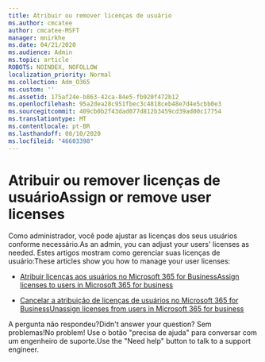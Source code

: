 ```yaml
---
title: Atribuir ou remover licenças de usuário
ms.author: cmcatee
author: cmcatee-MSFT
manager: mnirkhe
ms.date: 04/21/2020
ms.audience: Admin
ms.topic: article
ROBOTS: NOINDEX, NOFOLLOW
localization_priority: Normal
ms.collection: Adm_O365
ms.custom: ''
ms.assetid: 175af24e-b863-42ca-84e5-fb920f472b12
ms.openlocfilehash: 95a2dea28c951fbec3c4818ceb48e7d4e5cbb0e3
ms.sourcegitcommit: 409cb0b2f43dad077d812b3459cd39ad00c17754
ms.translationtype: MT
ms.contentlocale: pt-BR
ms.lasthandoff: 08/10/2020
ms.locfileid: "46603398"
---
```

# <a name="assign-or-remove-user-licenses"></a><span data-ttu-id="b6c3b-102">Atribuir ou remover licenças de usuário</span><span class="sxs-lookup"><span data-stu-id="b6c3b-102">Assign or remove user licenses</span></span>

<span data-ttu-id="b6c3b-103">Como administrador, você pode ajustar as licenças dos seus usuários conforme necessário.</span><span class="sxs-lookup"><span data-stu-id="b6c3b-103">As an admin, you can adjust your users' licenses as needed.</span></span> <span data-ttu-id="b6c3b-104">Estes artigos mostram como gerenciar suas licenças de usuário:</span><span class="sxs-lookup"><span data-stu-id="b6c3b-104">These articles show you how to manage your user licenses:</span></span>
  
- [<span data-ttu-id="b6c3b-105">Atribuir licenças aos usuários no Microsoft 365 for Business</span><span class="sxs-lookup"><span data-stu-id="b6c3b-105">Assign licenses to users in Microsoft 365 for business</span></span>](https://docs.microsoft.com/azure/active-directory/fundamentals/license-users-groups?context=azure/active-directory/users-groups-roles/context/ugr-context)

- [<span data-ttu-id="b6c3b-106">Cancelar a atribuição de licenças de usuários no Microsoft 365 for Business</span><span class="sxs-lookup"><span data-stu-id="b6c3b-106">Unassign licenses from users in Microsoft 365 for business</span></span>](https://docs.microsoft.com/azure/active-directory/fundamentals/license-users-groups?context=azure/active-directory/users-groups-roles/context/ugr-context#remove-a-license)

<span data-ttu-id="b6c3b-107">A pergunta não respondeu?</span><span class="sxs-lookup"><span data-stu-id="b6c3b-107">Didn't answer your question?</span></span> <span data-ttu-id="b6c3b-108">Sem problemas!</span><span class="sxs-lookup"><span data-stu-id="b6c3b-108">No problem!</span></span> <span data-ttu-id="b6c3b-109">Use o botão "precisa de ajuda" para conversar com um engenheiro de suporte.</span><span class="sxs-lookup"><span data-stu-id="b6c3b-109">Use the "Need help" button to talk to a support engineer.</span></span>